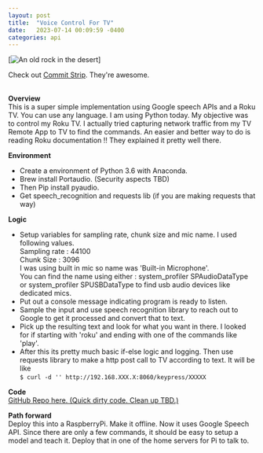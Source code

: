 ```yaml
---
layout: post
title:  "Voice Control For TV"
date:   2023-07-14 00:09:59 -0400
categories: api
---
```


[![An old rock in the desert](https://www.commitstrip.com/wp-content/uploads/2020/04/Strip-Covid19-5-650-finalenglish-1.jpg "Shiprock, New Mexico by Beau Rogers")]  

Check out [Commit Strip](https://www.commitstrip.com/en/2020/04/16/a-story-of-duplicate-code/). They're awesome.  
&nbsp;

**Overview**  
This is a super simple implementation using Google speech APIs and a Roku TV. You can use any language. I am using Python today. My objective was to control my Roku TV. I actually tried capturing network traffic from my TV Remote App to TV to find the commands. An easier and better way to do is reading Roku documentation !! They explained it pretty well there.  

**Environment**    
- Create a environment of Python 3.6 with Anaconda.  
- Brew install Portaudio. (Security aspects TBD)  
- Then Pip install pyaudio.  
- Get speech_recognition and requests lib (if you are making requests that way)  

**Logic**  
 - Setup variables for sampling rate, chunk size and mic name. I used following values.  
    Sampling rate : 44100  
    Chunk Size : 3096  
    I was using built in mic so name was 'Built-in Microphone'.  
    You can find the name using either : system_profiler SPAudioDataType or
system_profiler SPUSBDataType to find usb audio devices like dedicated mics.  
- Put out a console message indicating program is ready to listen.  
- Sample the input and use speech recognition library to reach out to Google to get it processed and convert that to text.  
- Pick up the resulting text and look for what you want in there. I looked for if starting with 'roku' and ending with one of the commands like 'play'.  
- After this its pretty much basic if-else logic and logging. Then use requests library to make a http post call to TV according to text. It will be like  
`$ curl -d '' http://192.168.XXX.X:8060/keypress/XXXXX  `

**Code**  
[GitHub Repo here. (Quick dirty code. Clean up TBD.)](https://github.com/hari7190/VoiceControlledRokuTv)

**Path forward**  
Deploy this into a RaspberryPi.
Make it offline. Now it uses Google Speech API. Since there are only a few commands, it should be easy to setup a model and teach it. Deploy that in one of the home servers for Pi to talk to.